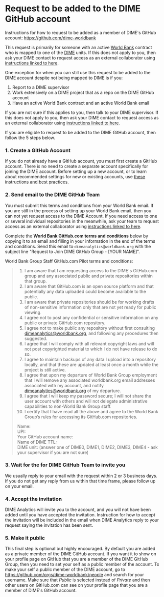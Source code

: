 # Request to be added to the DIME GitHub account

Instructions for how to request to be added as a member of
DIME's GitHub account: https://github.com/dime-worldbank

This request is primarily for someone with an active
[World Bank](https://www.worldbank.org) contract who is mapped to
one of the [DIME](https://www.worldbank.org/en/research/dime) units.
If this does not apply to you, then ask your DIME contact to
request access as an external collaborator using
[instructions linked to here](https://github.com/dime-worldbank/dime-account-admin/blob/main/README.md).

One exception for when you can still use this request
to be added to the DIME account despite not being mapped to DIME is if you:
1. Report to a DIME supervisor
1. Work extensively on a DIME project that as a repo on the DIME GitHub account
1. Have an active World Bank contract and an active World Bank email

If you are not sure if this applies to you, then talk to your DIME supervisor.
If this does not apply to you, then ask your DIME contact to
request access as an external collaborator using
[instructions linked to here](https://github.com/dime-worldbank/dime-account-admin/blob/main/README.md).

If you are eligible to request to be added to the DIME GitHub account,
then follow the 5 steps below.

### 1. Create a GitHub Account

If you do not already have a GitHub account,
you must first create a GitHub account.
There is no need to create a separate account
specifically for joining the DIME account.
Before setting up a new account,
or to learn about recommended settings for new or existing accounts,
use [these instructions and best practices](https://github.com/worldbank/dime-github-trainings/blob/master/GitHub-resources/DIME-GitHub-Guides/Creating-GitHub-account.md).

### 2. Send email to the DIME GitHub Team

You must submit this terms and conditions from your World Bank email.
If you are still in the process of setting up your World Bank email,
then you can not yet request access to the DIME Account.
If you need access to one or several individual repositories in the meanwhile,
ask your team to request access as an external collaborator using
[instructions linked to here](https://github.com/dime-worldbank/dime-account-admin/blob/main/README.md).

Complete the **World Bank GitHub.com terms and conditions** below by
copying it to an email and filling in your information in the end of the terms and conditions.
Send this email to  `dimeanalytics@worldbank.org` with the subject line
"Request to Join DIME GitHub Group - [YOUR NAME]".

World Bank Group Staff GitHub.com Pilot terms and conditions:

> 1. I am aware that I am requesting access to the DIME's GitHub.com group and any associated public and private repositories within that group.
> 1. I am aware that GitHub.com is an open source platform and that potentially any data uploaded could become available to the public.
> 1. I am aware that private repositories should be for working drafts of non-sensitive information only that are not yet ready for public viewing.
> 1. I agree not to post any confidential or sensitive information on any public or private GitHub.com repository.
> 1. I agree not to make public any repository without first consulting dimeanalytics@worldbank.org, and following any procedures then suggested.
> 1. I agree that I will comply with all relevant copyright laws and will not post copyrighted material to which I do not have release to do so.
> 1. I agree to maintain backups of any data I upload into a repository locally, and that these are updated at least once a month while the project is still active.
> 1. I agree that upon my departure of World Bank Group employment that I will remove any associated worldbank.org email addresses associated with my account, and notify dimeanalytics@worldbank.org of my departure.
> 1. I agree that I will keep my password secure; I will not share the user account with others and will not delegate administrative capabilities to non-World Bank Group staff.
> 1. I certify that I have read all the above and agree to the World Bank Group’s rules for accessing its GitHub.com repositories.
>
> Name:<br>
> UPI:<br>
> Your GitHub account name:<br>
> Name of DIME TTL:<br>
> DIME unit: (answer one of DIME0, DIME1, DIME2, DIME3, DIME4 - ask your supervisor if you are not sure)<br>

### 3. Wait for the for DIME GitHub Team to invite you

We usually reply to your email with the request within 2 or 3 business days.
If you do not get any reply from us within that time frame,
please follow up on your email.

### 4. Accept the invitation

DIME Analytics will invite you to the account,
and you will not have been added until you have accepted the invitation.
Instruction for how to accept the invitation will be included in the email when
DIME Analytics reply to your request saying the invitation has been sent.

### 5. Make it public

This final step is optional but highly encouraged.
By default you are added as a private member of the DIME GitHub account.
If you want it to show on your profile page on GitHub
that you are a member of the DIME GitHub Group,
then you need to set your self as a public member of the account.
To make your self a public member of the DIME account,
go to https://github.com/orgs/dime-worldbank/people
and search for your username.
Make sure that _Public_ is selected instead of _Private_
and then other users on GitHub.com can see on your profile page
that you are a member of DIME's GitHub account.
